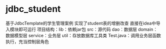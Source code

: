 # jdbc_student
基于JdbcTemplate的学生管理案例
实现了student表的增删改查
直接在idea中导入模块即可运行
项目结构：lib：依赖jar包
         src：源代码
              dao：数据层
              domain：数据模型层
              service：业务层
              util：存放数据库工具类
              Test.java：调用业务层函数执行，充当控制层角色
